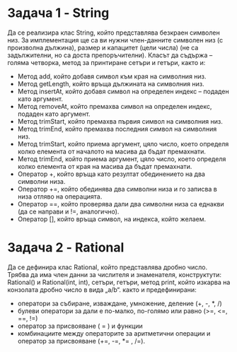 # Задача 1 - String

Да се реализира клас String, който представлява безкраен символен низ. За
имплементация ще са ви нужни член-данните символен низ (с произволна дължина),
размер и капацитет (цели числа) (не са задължителни, но са доста препоръчителни).
Класът да съдържа – голяма четворка, метод за принтиране сетъри и гетъри, както и:
- Метод add, който добавя символ към края на символния низ.
- Метод getLength, който връща дължината на символния низ.
- Метод insertAt, който добавя символ на определен индекс – подаден като
аргумент.
- Метод removeAt, който премахва символ на определен индекс, подаден като
аргумент.
- Метод trimStart, който премахва първия символ на символния низ.
- Метод trimEnd, който премахва последния символ на символния низ.
- Метод trimStart, който приема аргумент, цяло число, което определя колко
елемента от началото на масива да бъдат премахнати.
- Метод trimEnd, който приема аргумент, цяло число, което определя колко
елемента от края на масива да бъдат премахнати.
- Оператор +, който връща като резултат обединението на два символни низа.
- Оператор +=, който обединява два символни низа и го записва в низа отляво на
операцията.
- Оператор ==, който проверява дали два символни низа са еднакви (да се
направи и !=, аналогично).
- Оператор [], който връща символ, на индекса, който желаем.

# Задача 2 - Rational
Да се дефинира клас Rational, който представлява дробно число. Трябва да има член
данни за числителя и знаменателя, конструктути: Rational() и Rational(int, int), сетъри,
гетъри, метод print, който изкарва на конзолата дробно число в вида „a/b“.
както и предефинирани:
- оператори за събиране, изваждане, умножение, деление (+, -, *, /)
- булеви оператори за дали е по-малко, по-голямо или равно (>=, <=, ==, !=)
- оператор за присвояване ( = ) и функции
- комбинациите между операторите за аритметични операции и оператор за
присвояване (+=, -=, *= , /=).
